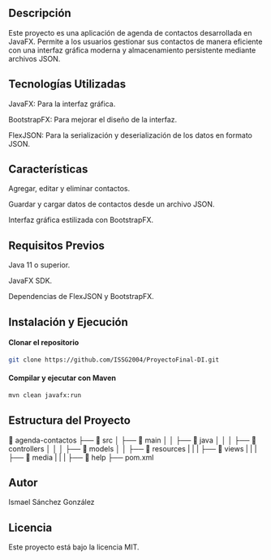 ## Descripción

Este proyecto es una aplicación de agenda de contactos desarrollada en JavaFX. Permite a los usuarios gestionar sus contactos de manera eficiente con una interfaz gráfica moderna y almacenamiento persistente mediante archivos JSON.

## Tecnologías Utilizadas

JavaFX: Para la interfaz gráfica.

BootstrapFX: Para mejorar el diseño de la interfaz.

FlexJSON: Para la serialización y deserialización de los datos en formato JSON.

## Características

Agregar, editar y eliminar contactos.

Guardar y cargar datos de contactos desde un archivo JSON.

Interfaz gráfica estilizada con BootstrapFX.

## Requisitos Previos

Java 11 o superior.

JavaFX SDK.

Dependencias de FlexJSON y BootstrapFX.

## Instalación y Ejecución

#### Clonar el repositorio
```sh
git clone https://github.com/ISSG2004/ProyectoFinal-DI.git
```
#### Compilar y ejecutar con Maven
```sh
mvn clean javafx:run
```
## Estructura del Proyecto

📂 agenda-contactos
├── 📂 src
│   ├── 📂 main
│   │   ├── 📂 java
│   │   │   ├── 📂 controllers
│   │   │   ├── 📂 models
│   │   ├── 📂 resources
|   |   |   ├── 📂 views
|   |   |   ├── 📂 media
|   |   |   ├── 📂 help
├── pom.xml

## Autor

Ismael Sánchez González

## Licencia

Este proyecto está bajo la licencia MIT.

